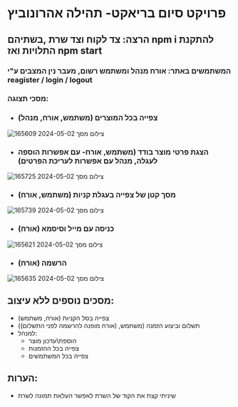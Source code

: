 # פרויקט סיום בריאקט- תהילה אהרונוביץ

## הרצה: צד לקוח וצד שרת ,בשתיהם npm i להתקנת התלויות ואז npm start

### המשתמשים באתר: אורח מנהל ומשתמש רשום, מעבר נין המצבים ע"י reagister / login / logout

### מסכי תצוגה:
- ### צפייה בכל המוצרים (משתמש, אורח, מנהל)
![צילום מסך 2024-05-02 165609](https://github.com/TehilaTheStudent/react-final-project/assets/146730488/6f11b8e8-1e33-4b7b-a62f-d8dea45a8384)
- ### הצגת פרטי מוצר בודד (משתמש, אורח- עם אפשרות הוספה לעגלה, מנהל עם אפשרות לעריכת הפרטים)
![צילום מסך 2024-05-02 165725](https://github.com/TehilaTheStudent/react-final-project/assets/146730488/a268fdcd-5f8a-4110-8f67-f59b10591d1b)
- ### מסך קטן של צפייה בעגלת קניות (משתמש, אורח)
![צילום מסך 2024-05-02 165739](https://github.com/TehilaTheStudent/react-final-project/assets/146730488/46a83018-6e95-4b68-beb4-93b6cfa672b1)
- ### כניסה עם מייל וסיסמא (אורח)
![צילום מסך 2024-05-02 165621](https://github.com/TehilaTheStudent/react-final-project/assets/146730488/b831cedd-5f15-4570-bac3-7d1037d60ddd)
- ### הרשמה (אורח)
![צילום מסך 2024-05-02 165635](https://github.com/TehilaTheStudent/react-final-project/assets/146730488/751d2053-0c7a-4201-9e76-5c212271dcd4)

## מסכים נוספים ללא עיצוב:
- צפייה בסל הקניות (אורח, משתמש)
- תשלום וביצוע הזמנה (משתמש, (אורח מופנה להרשמה לפני התשלום))
- למנהל:
   - הוספת\עדכון מוצר
   - צפייה בכל ההזמנות
   - צפייה בכל המשתמשים
## הערות:
   - שיניתי קצת את הקוד של השרת לאפשר העלאת תמונה לשרת
